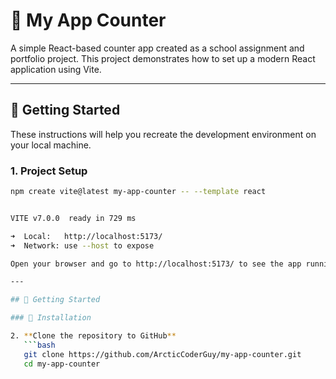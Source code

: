 # 🧮 My App Counter

A simple React-based counter app created as a school assignment and portfolio project. This project demonstrates how to set up a modern React application using Vite.

---

## 🚀 Getting Started

These instructions will help you recreate the development environment on your local machine.

### 1. Project Setup

```bash
npm create vite@latest my-app-counter -- --template react


VITE v7.0.0  ready in 729 ms

➜  Local:   http://localhost:5173/
➜  Network: use --host to expose

Open your browser and go to http://localhost:5173/ to see the app running.

---

## 🚀 Getting Started

### 🔧 Installation

2. **Clone the repository to GitHub**
   ```bash
   git clone https://github.com/ArcticCoderGuy/my-app-counter.git
   cd my-app-counter

   
